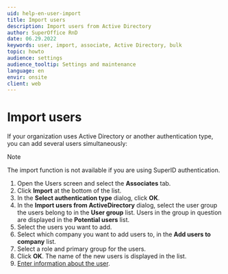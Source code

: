 ```yaml
---
uid: help-en-user-import
title: Import users
description: Import users from Active Directory
author: SuperOffice RnD
date: 06.29.2022
keywords: user, import, associate, Active Directory, bulk
topic: howto
audience: settings
audience_tooltip: Settings and maintenance
language: en
envir: onsite
client: web
---
```


# Import users

If your organization uses Active Directory or another authentication type, you can add several users simultaneously:

> [!NOTE]
> The import function is not available if you are using SuperID authentication.

1. Open the Users screen and select the **Associates** tab.
1. Click **Import** at the bottom of the list.
1. In the **Select authentication type** dialog, click **OK**.
1. In the **Import users from ActiveDirectory** dialog, select the user group the users belong to in the **User group** list. Users in the group in question are displayed in the **Potential users** list.
1. Select the users you want to add.
1. Select which company you want to add users to, in the **Add users to company** list.
1. Select a role and primary group for the users.
1. Click **OK**. The name of the new users is displayed in the list.
1. [Enter information about the user][1].

<!-- Referenced links -->
[1]: add-associate.md

<!-- Referenced images -->
